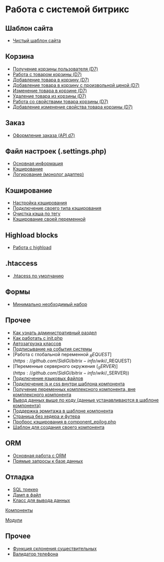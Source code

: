 # Работа с системой битрикс

## Шаблон сайта
* [Чистый шаблон сайта](https://github.com/SidiGi/bitrix-info/wiki/%D0%A7%D0%B8%D1%81%D1%82%D1%8B%D0%B9-%D1%88%D0%B0%D0%B1%D0%BB%D0%BE%D0%BD-%D1%81%D0%B0%D0%B9%D1%82%D0%B0)

## Корзина
* [Получение корзины пользователя (D7)](https://github.com/SidiGi/bitrix-info/wiki/%D0%9F%D0%BE%D0%BB%D1%83%D1%87%D0%B5%D0%BD%D0%B8%D0%B5-%D0%BA%D0%BE%D1%80%D0%B7%D0%B8%D0%BD%D1%8B-%D0%BF%D0%BE%D0%BB%D1%8C%D0%B7%D0%BE%D0%B2%D0%B0%D1%82%D0%B5%D0%BB%D1%8F-(D7))
* [Работа с товаром корзины (D7)](https://github.com/SidiGi/bitrix-info/wiki/%D0%A0%D0%B0%D0%B1%D0%BE%D1%82%D0%B0-%D1%81-%D1%82%D0%BE%D0%B2%D0%B0%D1%80%D0%BE%D0%BC-%D0%BA%D0%BE%D1%80%D0%B7%D0%B8%D0%BD%D1%8B-(D7))
* [Добавление товара в корзину (D7)](https://github.com/SidiGi/bitrix-info/wiki/%D0%94%D0%BE%D0%B1%D0%B0%D0%B2%D0%BB%D0%B5%D0%BD%D0%B8%D0%B5-%D1%82%D0%BE%D0%B2%D0%B0%D1%80%D0%B0-%D0%B2-%D0%BA%D0%BE%D1%80%D0%B7%D0%B8%D0%BD%D1%83-(D7))
* [Добавление товара в корзину с произвольной ценой (D7)](https://github.com/SidiGi/bitrix-info/wiki/%D0%94%D0%BE%D0%B1%D0%B0%D0%B2%D0%BB%D0%B5%D0%BD%D0%B8%D0%B5-%D1%82%D0%BE%D0%B2%D0%B0%D1%80%D0%B0-%D0%B2-%D0%BA%D0%BE%D1%80%D0%B7%D0%B8%D0%BD%D1%83-%D1%81-%D0%BF%D1%80%D0%BE%D0%B8%D0%B7%D0%B2%D0%BE%D0%BB%D1%8C%D0%BD%D0%BE%D0%B9-%D1%86%D0%B5%D0%BD%D0%BE%D0%B9-(D7))
* [Изменение товара в корзине (D7)](https://github.com/SidiGi/bitrix-info/wiki/%D0%98%D0%B7%D0%BC%D0%B5%D0%BD%D0%B5%D0%BD%D0%B8%D0%B5-%D1%82%D0%BE%D0%B2%D0%B0%D1%80%D0%B0-%D0%B2-%D0%BA%D0%BE%D1%80%D0%B7%D0%B8%D0%BD%D0%B5-(D7))
* [Удаление товара из корзины (D7)](https://github.com/SidiGi/bitrix-info/wiki/%D0%A3%D0%B4%D0%B0%D0%BB%D0%B5%D0%BD%D0%B8%D0%B5-%D1%82%D0%BE%D0%B2%D0%B0%D1%80%D0%B0-%D0%B8%D0%B7-%D0%BA%D0%BE%D1%80%D0%B7%D0%B8%D0%BD%D1%8B-(D7))
* [Работа со свойствами товара корзины (D7)](https://github.com/SidiGi/bitrix-info/wiki/%D0%A0%D0%B0%D0%B1%D0%BE%D1%82%D0%B0-%D1%81%D0%BE-%D1%81%D0%B2%D0%BE%D0%B9%D1%81%D1%82%D0%B2%D0%B0%D0%BC%D0%B8-%D1%82%D0%BE%D0%B2%D0%B0%D1%80%D0%B0-%D0%BA%D0%BE%D1%80%D0%B7%D0%B8%D0%BD%D1%8B-(D7))
* [Добавление изменение свойства товара корзины (D7)](https://github.com/SidiGi/bitrix-info/wiki/%D0%94%D0%BE%D0%B1%D0%B0%D0%B2%D0%BB%D0%B5%D0%BD%D0%B8%D0%B5-%D0%B8%D0%B7%D0%BC%D0%B5%D0%BD%D0%B5%D0%BD%D0%B8%D0%B5-%D1%81%D0%B2%D0%BE%D0%B9%D1%81%D1%82%D0%B2%D0%B0-%D1%82%D0%BE%D0%B2%D0%B0%D1%80%D0%B0-%D0%BA%D0%BE%D1%80%D0%B7%D0%B8%D0%BD%D1%8B-(D7))

## Заказ
* [Оформление заказа (API d7)](https://github.com/SidiGi/bitrix-info/wiki/%D0%94%D0%BE%D0%B1%D0%B0%D0%B2%D0%BB%D0%B5%D0%BD%D0%B8%D0%B5-%D0%B7%D0%B0%D0%BA%D0%B0%D0%B7%D0%B0-(d7))

## Файл настроек (.settings.php)
* [Основная информация](https://github.com/SidiGi/bitrix-info/wiki/%D0%9E%D1%81%D0%BD%D0%BE%D0%B2%D0%BD%D0%B0%D1%8F-%D0%B8%D0%BD%D1%84%D0%BE%D1%80%D0%BC%D0%B0%D1%86%D0%B8%D1%8F)
* [Кэширование](https://github.com/SidiGi/bitrix-info/wiki/%D0%9D%D0%B0%D1%81%D1%82%D1%80%D0%BE%D0%B9%D0%BA%D0%B0-%D0%BA%D1%8D%D1%88%D0%B8%D1%80%D0%BE%D0%B2%D0%B0%D0%BD%D0%B8%D1%8F)
* [Логирование (монолог адаптер)](https://github.com/bitrix-expert/monolog-adapter)

## Кэширование
* [Настройка кэширования](https://github.com/SidiGi/bitrix-info/wiki/%D0%9D%D0%B0%D1%81%D1%82%D1%80%D0%BE%D0%B9%D0%BA%D0%B0-%D0%BA%D1%8D%D1%88%D0%B8%D1%80%D0%BE%D0%B2%D0%B0%D0%BD%D0%B8%D1%8F)
* [Подключение своего типа кэширования](https://github.com/SidiGi/bitrix-info/wiki/%D0%9F%D0%BE%D0%B4%D0%BA%D0%BB%D1%8E%D1%87%D0%B5%D0%BD%D0%B8%D0%B5-%D1%81%D0%B8%D1%81%D1%82%D0%B5%D0%BC%D1%8B-%D0%BA%D1%8D%D1%88%D0%B8%D1%80%D0%BE%D0%B2%D0%B0%D0%BD%D0%B8%D1%8F)
* [Очистка кэша по тегу](https://github.com/SidiGi/bitrix-info/wiki/%D0%9E%D1%87%D0%B8%D1%81%D1%82%D0%BA%D0%B0-%D0%BA%D1%8D%D1%88%D0%B0-%D0%BF%D0%BE-%D1%82%D0%B5%D0%B3%D1%83)
* [Кэширование своей переменной](https://github.com/SidiGi/bitrix-info/wiki/%D0%9A%D1%8D%D1%88%D0%B8%D1%80%D0%BE%D0%B2%D0%B0%D0%BD%D0%B8%D0%B5-%D1%81%D0%B2%D0%BE%D0%B5%D0%B9-%D0%BF%D0%B5%D1%80%D0%B5%D0%BC%D0%B5%D0%BD%D0%BD%D0%BE%D0%B9)

## Highload blocks
* [Работа с highload](https://github.com/SidiGi/bitrix-info/wiki/%D0%A0%D0%B0%D0%B1%D0%BE%D1%82%D0%B0-%D1%81-highload-blocks)

## .htaccess
* [.htacess по умолчанию](https://github.com/SidiGi/bitrix-info/wiki/.htaccess)

## Формы
* [Минимально необходимый набор](https://github.com/SidiGi/bitrix-info/wiki/%D0%9C%D0%B8%D0%BD%D0%B8%D0%BC%D0%B0%D0%BB%D1%8C%D0%BD%D0%BE-%D0%BD%D0%B5%D0%BE%D0%B1%D1%85%D0%BE%D0%B4%D0%B8%D0%BC%D1%8B%D0%B9-%D0%BD%D0%B0%D0%B1%D0%BE%D1%80-%D0%B4%D0%BB%D1%8F-%D1%80%D0%B0%D0%B1%D0%BE%D1%82%D1%8B-%D1%81-%D1%84%D0%BE%D1%80%D0%BC%D0%B0%D0%BC%D0%B8)

## Прочее
* [Как узнать административный раздел](https://github.com/SidiGi/bitrix-info/wiki/%D0%9A%D0%B0%D0%BA-%D1%83%D0%B7%D0%BD%D0%B0%D1%82%D1%8C-%D0%B0%D0%B4%D0%BC%D0%B8%D0%BD%D0%B8%D1%81%D1%82%D1%80%D0%B0%D1%82%D0%B8%D0%B2%D0%BD%D1%8B%D0%B9-%D1%80%D0%B0%D0%B7%D0%B4%D0%B5%D0%BB)
* [Как работать с init.php](https://github.com/SidiGi/bitrix-info/wiki/%D0%9A%D0%B0%D0%BA-%D1%80%D0%B0%D0%B1%D0%BE%D1%82%D0%B0%D1%82%D1%8C-%D1%81-init.php)
* [Автозагрузка классов](https://github.com/SidiGi/bitrix-info/wiki/%D0%90%D0%B2%D1%82%D0%BE%D0%B7%D0%B0%D0%B3%D1%80%D1%83%D0%B7%D0%BA%D0%B0-%D0%BA%D0%BB%D0%B0%D1%81%D1%81%D0%BE%D0%B2)
* [Подписывание на события системы](https://github.com/SidiGi/bitrix-info/wiki/%D0%9F%D0%BE%D0%B4%D0%BF%D0%B8%D1%81%D1%8B%D0%B2%D0%B0%D0%BD%D0%B8%D0%B5-%D0%BD%D0%B0-%D1%81%D0%BE%D0%B1%D1%8B%D1%82%D0%B8%D1%8F-%D1%81%D0%B8%D1%81%D1%82%D0%B5%D0%BC%D1%8B)
* [Работа с глобальной переменной $_REQUEST](https://github.com/SidiGi/bitrix-info/wiki/%D0%A0%D0%B0%D0%B1%D0%BE%D1%82%D0%B0-%D1%81-%D0%B3%D0%BB%D0%BE%D0%B1%D0%B0%D0%BB%D1%8C%D0%BD%D0%BE%D0%B9-%D0%BF%D0%B5%D1%80%D0%B5%D0%BC%D0%B5%D0%BD%D0%BD%D0%BE%D0%B9-$_REQUEST)
* [Переменные серверного окружения ($_SERVER)](https://github.com/SidiGi/bitrix-info/wiki/%D0%9F%D0%B5%D1%80%D0%B5%D0%BC%D0%B5%D0%BD%D0%BD%D1%8B%D0%B5-%D1%81%D0%B5%D1%80%D0%B2%D0%B5%D1%80%D0%BD%D0%BE%D0%B3%D0%BE-%D0%BE%D0%BA%D1%80%D1%83%D0%B6%D0%B5%D0%BD%D0%B8%D1%8F-($_SERVER))
* [Подключение языковых файлов](https://github.com/SidiGi/bitrix-info/wiki/%D0%9F%D0%BE%D0%B4%D0%BA%D0%BB%D1%8E%D1%87%D0%B5%D0%BD%D0%B8%D0%B5-%D1%8F%D0%B7%D1%8B%D0%BA%D0%BE%D0%B2%D1%8B%D1%85-%D1%84%D0%B0%D0%B9%D0%BB%D0%BE%D0%B2)
* [Подключение js и css внутри шаблона компонента](https://github.com/SidiGi/bitrix-info/wiki/%D0%9F%D0%BE%D0%B4%D0%BA%D0%BB%D1%8E%D1%87%D0%B5%D0%BD%D0%B8%D0%B5-js-%D0%B8-css-%D0%B2%D0%BD%D1%83%D1%82%D1%80%D0%B8-%D1%88%D0%B0%D0%B1%D0%BB%D0%BE%D0%BD%D0%B0-%D0%BA%D0%BE%D0%BC%D0%BF%D0%BE%D0%BD%D0%B5%D0%BD%D1%82%D0%B0)
* [Получение переменных комплексного компонента, вне комплексного компонента](https://github.com/SidiGi/bitrix-info/wiki/%D0%9F%D0%BE%D0%BB%D1%83%D1%87%D0%B5%D0%BD%D0%B8%D0%B5-%D0%BF%D0%B5%D1%80%D0%B5%D0%BC%D0%B5%D0%BD%D0%BD%D1%8B%D1%85-%D0%BA%D0%BE%D0%BC%D0%BF%D0%BB%D0%B5%D0%BA%D1%81%D0%BD%D0%BE%D0%B3%D0%BE-%D0%BA%D0%BE%D0%BC%D0%BF%D0%BE%D0%BD%D0%B5%D0%BD%D1%82%D0%B0,-%D0%B2%D0%BD%D0%B5-%D0%BA%D0%BE%D0%BC%D0%BF%D0%BB%D0%B5%D0%BA%D1%81%D0%BD%D0%BE%D0%B3%D0%BE-%D0%BA%D0%BE%D0%BC%D0%BF%D0%BE%D0%BD%D0%B5%D0%BD%D1%82%D0%B0)
* [Вывод данных выше по коду (данные устанавливаются в шаблоне компонента)](https://github.com/SidiGi/bitrix-info/wiki/%D0%92%D1%8B%D0%B2%D0%BE%D0%B4-%D0%B4%D0%B0%D0%BD%D0%BD%D1%8B%D1%85-%D0%B2%D1%8B%D1%88%D0%B5-%D0%BF%D0%BE-%D0%BA%D0%BE%D0%B4%D1%83-(%D0%B4%D0%B0%D0%BD%D0%BD%D1%8B%D0%B5-%D1%83%D1%81%D1%82%D0%B0%D0%BD%D0%B0%D0%B2%D0%BB%D0%B8%D0%B2%D0%B0%D1%8E%D1%82%D1%81%D1%8F-%D0%B2-%D1%88%D0%B0%D0%B1%D0%BB%D0%BE%D0%BD%D0%B5-%D0%BA%D0%BE%D0%BC%D0%BF%D0%BE%D0%BD%D0%B5%D0%BD%D1%82%D0%B0))
* [Поддержка эрмитажа в шаблоне компонента](https://github.com/SidiGi/bitrix-info/wiki/%D0%9F%D0%BE%D0%B4%D0%B4%D0%B5%D1%80%D0%B6%D0%BA%D0%B0-%D1%8D%D1%80%D0%BC%D0%B8%D1%82%D0%B0%D0%B6%D0%B0-%D0%B2-%D1%88%D0%B0%D0%B1%D0%BB%D0%BE%D0%BD%D0%B5-%D0%BA%D0%BE%D0%BC%D0%BF%D0%BE%D0%BD%D0%B5%D0%BD%D1%82%D0%B0)
* [Страница без хедера и футера](https://github.com/SidiGi/bitrix-info/wiki/%D0%A1%D1%82%D1%80%D0%B0%D0%BD%D0%B8%D1%86%D0%B0-%D0%B1%D0%B5%D0%B7-%D1%85%D0%B5%D0%B4%D0%B5%D1%80%D0%B0-%D0%B8-%D1%84%D1%83%D1%82%D0%B5%D1%80%D0%B0)
* [Проброс кэширования в component_epilog.php](https://github.com/SidiGi/bitrix-info/wiki/%D0%9F%D1%80%D0%BE%D0%B1%D1%80%D0%BE%D1%81-%D0%BF%D0%B5%D1%80%D0%B5%D0%BC%D0%B5%D0%BD%D0%BD%D1%8B%D1%85-%D0%B8%D0%B7-%D0%BA%D1%8D%D1%88%D0%B8%D1%80%D1%83%D0%B5%D0%BC%D0%BE%D0%B9-%D0%BE%D0%B1%D0%BB%D0%B0%D1%81%D1%82%D0%B8-%D0%BA%D0%BE%D0%BC%D0%BF%D0%BE%D0%BD%D0%B5%D0%BD%D1%82%D0%B0-%D0%B2-component_epilog.php)
* [Шаблон для создания своего компонента](https://github.com/SidiGi/bx-boilerplate)

## ORM
* [Основная работа с ORM](https://github.com/SidiGi/bitrix-info/wiki/%D0%9E%D1%81%D0%BD%D0%BE%D0%B2%D0%BD%D0%B0%D1%8F-%D1%80%D0%B0%D0%B1%D0%BE%D1%82%D0%B0-%D1%81-ORM)
* [Прямые запросы к базе данных](https://github.com/SidiGi/bitrix-info/wiki/%D0%9F%D1%80%D1%8F%D0%BC%D1%8B%D0%B5-%D0%B7%D0%B0%D0%BF%D1%80%D0%BE%D1%81%D1%8B-%D0%BA-%D0%B1%D0%B0%D0%B7%D0%B5-%D0%B4%D0%B0%D0%BD%D0%BD%D1%8B%D1%85)

## Отладка
* [SQL трекер](https://github.com/SidiGi/bitrix-info/wiki/SQL-%D1%82%D1%80%D0%B5%D0%BA%D0%B5%D1%80)
* [Дамп в файл](https://github.com/SidiGi/bitrix-info/wiki/%D0%94%D0%B0%D0%BC%D0%BF-%D0%B2-%D1%84%D0%B0%D0%B9%D0%BB)
* [Класс для вывода данных](https://github.com/SidiGi/bitrix-info/wiki/%D0%9A%D0%BB%D0%B0%D1%81%D1%81-%D0%B4%D0%BB%D1%8F-%D0%B2%D1%8B%D0%B2%D0%BE%D0%B4%D0%B0-%D0%B4%D0%B0%D0%BD%D0%BD%D1%8B%D1%85)

[Компоненты](https://github.com/SidiGi/bitrix-info/wiki/%D0%9A%D0%BE%D0%BC%D0%BF%D0%BE%D0%BD%D0%B5%D0%BD%D1%82%D1%8B)

[Модули](https://github.com/SidiGi/bitrix-info/wiki/%D0%9C%D0%BE%D0%B4%D1%83%D0%BB%D0%B8)

## Прочее
* [Функция склонения существительных](https://github.com/SidiGi/bitrix-info/wiki/%D0%A4%D1%83%D0%BD%D0%BA%D1%86%D0%B8%D1%8F-%D1%81%D0%BA%D0%BB%D0%BE%D0%BD%D0%B5%D0%BD%D0%B8%D1%8F-%D1%81%D1%83%D1%89%D0%B5%D1%81%D1%82%D0%B2%D0%B8%D1%82%D0%B5%D0%BB%D1%8C%D0%BD%D1%8B%D1%85)
* [Валидатор телефона](https://github.com/SidiGi/bitrix-info/wiki/%D0%92%D0%B0%D0%BB%D0%B8%D0%B4%D0%B0%D1%82%D0%BE%D1%80-%D1%82%D0%B5%D0%BB%D0%B5%D1%84%D0%BE%D0%BD%D0%B0)